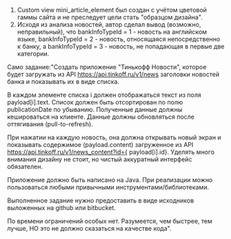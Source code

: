 1. Custom view mini_article_element был создан с учётом цветовой гаммы сайта и не преследует цели стать "образцом дизайна".
2. Исходя из анализа новостей, автор сделал вывод (возможно, неправильный), что bankInfoTypeId = 1 - новость на английском языке, bankInfoTypeId = 2 - новость, относящаяся непосредственно к банку, а bankInfoTypeId = 3 - новость, не попадающая в первые две категории.

Само задание:"Создать приложение "Тинькофф Новости", которое будет загружать из API https://api.tinkoff.ru/v1/news заголовки новостей банка и показывать их в виде списка.

В каждом элементе списка i должен отображаться текст из поля payload[i].text. Список должен быть отсортирован по полю publicationDate по убыванию. Полученные данные должны кешироваться на клиенте. Данные должны обновляться после оттягивания (pull-to-refresh).

При нажатии на каждую новость, она должна открывать новый экран и показывать содержимое (payload.content) загруженное из API https://api.tinkoff.ru/v1/news_content?id={ payload[i].id}. Уделять много внимания дизайну не стоит, но чистый аккуратный интерфейс обязателен.

Приложение должно быть написано на Java. При реализации можно пользоваться любыми привычными инструментами/библиотеками.

Выполненное задание нужно предоставить в виде исходников выложенных на github или bitbucket.

По времени ограничений особых нет. Разумеется, чем быстрее, тем лучше, НО это не должно сказаться на качестве кода".
